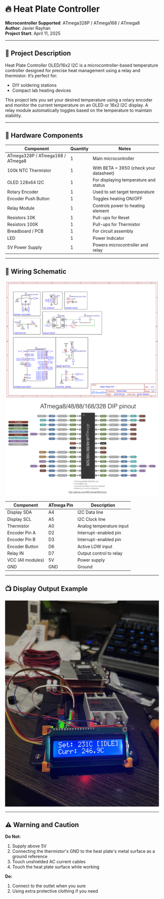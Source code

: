 # 🔥 Heat Plate Controller 

**Microcontroller Supported**: ATmega328P / ATmega168 / ATmega8  
**Author**: Javier Rayhan  
**Project Start**: April 11, 2025

---

## 📌 Project Description

Heat Plate Controller OLED/16x2 I2C is a microcontroller-based temperature controller designed for precise heat management using a relay and thermistor. It’s perfect for:

- DIY soldering stations  
- Compact lab heating devices

This project lets you set your desired temperature using a rotary encoder and monitor the current temperature on an OLED or 16x2 I2C display. A relay module automatically toggles based on the temperature to maintain stability.

---

## 🧰 Hardware Components

| Component            | Quantity | Notes                                        |
|----------------------|----------|----------------------------------------------|
| ATmega328P / ATmega168 / ATmega8 | 1        | Main microcontroller                         |
| 100k NTC Thermistor  | 1        | With BETA = 3950 (check your datasheet)      |
| OLED 128x64 I2C      | 1        | For displaying temperature and status        |
| Rotary Encoder       | 1        | Used to set target temperature               |
| Encoder Push Button  | 1        | Toggles heating ON/OFF                       |
| Relay Module         | 1        | Controls power to heating element            |
| Resistors 10K        | 1        | Pull-ups for Reset                           |
| Resistors 100K       | 1        | Pull-ups for Thermistor                      |
| Breadboard / PCB     | 1        | For circuit assembly                         |
| LED                  | 1        | Power Indicator                              |
| 5V Power Supply      | 1        | Powers microcontroller and relay             |

---

## 🔌 Wiring Schematic
![Schematic](images/schematic.png)
![Pinout](images/atmega-pinout.webp)

| Component              | ATmega Pin | Description                |
|------------------------|----------------|----------------------------|
| Display SDA            | A4             | I2C Data line              |
| Display SCL            | A5             | I2C Clock line             |
| Thermistor             | A0             | Analog temperature input   |
| Encoder Pin A          | D2             | Interrupt-enabled pin      |
| Encoder Pin B          | D3             | Interrupt-enabled pin      |
| Encoder Button         | D6             | Active LOW input           |
| Relay IN               | D7             | Output control to relay    |
| VCC (All modules)      | 5V             | Power supply               |
| GND                    | GND            | Ground                     |

---

## 📺 Display Output Example
![16x2](images/16x2.jpg)

---

## ⚠️ Warning and Caution
**Do Not:**
1. Supply above 5V
2. Connecting the thermistor's GND to the heat plate's metal surface as a ground reference
3. Touch unshielded AC current cables
4. Touch the heat plate surface while working

**Do:**
1. Connect to the outlet when you sure
2. Using extra protective clothing if you need